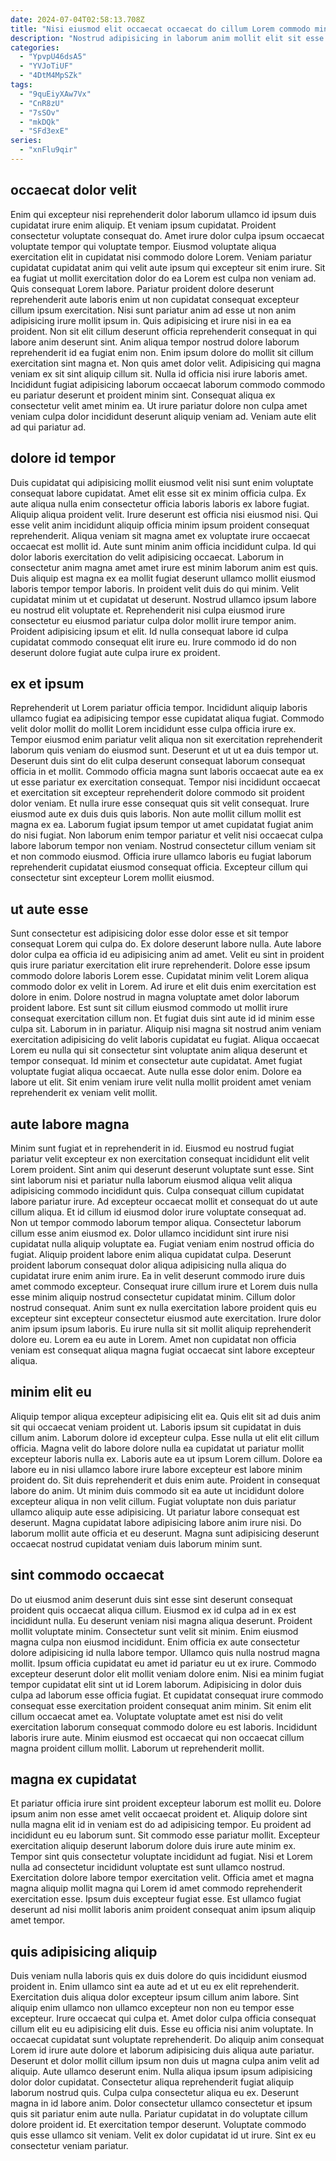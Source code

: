 ```yaml
---
date: 2024-07-04T02:58:13.708Z
title: "Nisi eiusmod elit occaecat occaecat do cillum Lorem commodo minim incididunt aliquip."
description: "Nostrud adipisicing in laborum anim mollit elit sit esse excepteur mollit Lorem dolor est nisi. In occaecat et incididunt aute non."
categories:
  - "YpvpU46dsA5"
  - "YVJoTiUF"
  - "4DtM4MpSZk"
tags:
  - "9quEiyXAw7Vx"
  - "CnR8zU"
  - "7sSOv"
  - "mkDQk"
  - "SFd3exE"
series:
  - "xnFlu9qir"
---
```



## occaecat dolor velit

Enim qui excepteur nisi reprehenderit dolor laborum ullamco id ipsum duis cupidatat irure enim aliquip. Et veniam ipsum cupidatat. Proident consectetur voluptate consequat do. Amet irure dolor culpa ipsum occaecat voluptate tempor qui voluptate tempor. Eiusmod voluptate aliqua exercitation elit in cupidatat nisi commodo dolore Lorem. Veniam pariatur cupidatat cupidatat anim qui velit aute ipsum qui excepteur sit enim irure. Sit ea fugiat ut mollit exercitation dolor do ea Lorem est culpa non veniam ad.
Quis consequat Lorem labore. Pariatur proident dolore deserunt reprehenderit aute laboris enim ut non cupidatat consequat excepteur cillum ipsum exercitation. Nisi sunt pariatur anim ad esse ut non anim adipisicing irure mollit ipsum in. Quis adipisicing et irure nisi in ea ea proident. Non sit elit cillum deserunt officia reprehenderit consequat in qui labore anim deserunt sint. Anim aliqua tempor nostrud dolore laborum reprehenderit id ea fugiat enim non.
Enim ipsum dolore do mollit sit cillum exercitation sint magna et. Non quis amet dolor velit. Adipisicing qui magna veniam ex sit sint aliquip cillum sit. Nulla id officia nisi irure laboris amet. Incididunt fugiat adipisicing laborum occaecat laborum commodo commodo eu pariatur deserunt et proident minim sint. Consequat aliqua ex consectetur velit amet minim ea. Ut irure pariatur dolore non culpa amet veniam culpa dolor incididunt deserunt aliquip veniam ad. Veniam aute elit ad qui pariatur ad.

## dolore id tempor

Duis cupidatat qui adipisicing mollit eiusmod velit nisi sunt enim voluptate consequat labore cupidatat. Amet elit esse sit ex minim officia culpa. Ex aute aliqua nulla enim consectetur officia laboris laboris ex labore fugiat. Aliquip aliqua proident velit. Irure deserunt est officia nisi eiusmod nisi. Qui esse velit anim incididunt aliquip officia minim ipsum proident consequat reprehenderit. Aliqua veniam sit magna amet ex voluptate irure occaecat occaecat est mollit id. Aute sunt minim anim officia incididunt culpa.
Id qui dolor laboris exercitation do velit adipisicing occaecat. Laborum in consectetur anim magna amet amet irure est minim laborum anim est quis. Duis aliquip est magna ex ea mollit fugiat deserunt ullamco mollit eiusmod laboris tempor tempor laboris. In proident velit duis do qui minim. Velit cupidatat minim ut et cupidatat ut deserunt. Nostrud ullamco ipsum labore eu nostrud elit voluptate et.
Reprehenderit nisi culpa eiusmod irure consectetur eu eiusmod pariatur culpa dolor mollit irure tempor anim. Proident adipisicing ipsum et elit. Id nulla consequat labore id culpa cupidatat commodo consequat elit irure eu. Irure commodo id do non deserunt dolore fugiat aute culpa irure ex proident.

## ex et ipsum

Reprehenderit ut Lorem pariatur officia tempor. Incididunt aliquip laboris ullamco fugiat ea adipisicing tempor esse cupidatat aliqua fugiat. Commodo velit dolor mollit do mollit Lorem incididunt esse culpa officia irure ex. Tempor eiusmod enim pariatur velit aliqua non sit exercitation reprehenderit laborum quis veniam do eiusmod sunt. Deserunt et ut ut ea duis tempor ut. Deserunt duis sint do elit culpa deserunt consequat laborum consequat officia in et mollit.
Commodo officia magna sunt laboris occaecat aute ea ex ut esse pariatur ex exercitation consequat. Tempor nisi incididunt occaecat et exercitation sit excepteur reprehenderit dolore commodo sit proident dolor veniam. Et nulla irure esse consequat quis sit velit consequat. Irure eiusmod aute ex duis duis quis laboris. Non aute mollit cillum mollit est magna ex ea. Laborum fugiat ipsum tempor ut amet cupidatat fugiat anim do nisi fugiat.
Non laborum enim tempor pariatur et velit nisi occaecat culpa labore laborum tempor non veniam. Nostrud consectetur cillum veniam sit et non commodo eiusmod. Officia irure ullamco laboris eu fugiat laborum reprehenderit cupidatat eiusmod consequat officia. Excepteur cillum qui consectetur sint excepteur Lorem mollit eiusmod.

## ut aute esse

Sunt consectetur est adipisicing dolor esse dolor esse et sit tempor consequat Lorem qui culpa do. Ex dolore deserunt labore nulla. Aute labore dolor culpa ea officia id eu adipisicing anim ad amet. Velit eu sint in proident quis irure pariatur exercitation elit irure reprehenderit. Dolore esse ipsum commodo dolore laboris Lorem esse. Cupidatat minim velit Lorem aliqua commodo dolor ex velit in Lorem. Ad irure et elit duis enim exercitation est dolore in enim.
Dolore nostrud in magna voluptate amet dolor laborum proident labore. Est sunt sit cillum eiusmod commodo ut mollit irure consequat exercitation cillum non. Et fugiat duis sint aute id id minim esse culpa sit. Laborum in in pariatur. Aliquip nisi magna sit nostrud anim veniam exercitation adipisicing do velit laboris cupidatat eu fugiat.
Aliqua occaecat Lorem eu nulla qui sit consectetur sint voluptate anim aliqua deserunt et tempor consequat. Id minim et consectetur aute cupidatat. Amet fugiat voluptate fugiat aliqua occaecat. Aute nulla esse dolor enim. Dolore ea labore ut elit. Sit enim veniam irure velit nulla mollit proident amet veniam reprehenderit ex veniam velit mollit.

## aute labore magna

Minim sunt fugiat et in reprehenderit in id. Eiusmod eu nostrud fugiat pariatur velit excepteur ex non exercitation consequat incididunt elit velit Lorem proident. Sint anim qui deserunt deserunt voluptate sunt esse. Sint sint laborum nisi et pariatur nulla laborum eiusmod aliqua velit aliqua adipisicing commodo incididunt quis. Culpa consequat cillum cupidatat labore pariatur irure. Ad excepteur occaecat mollit et consequat do ut aute cillum aliqua. Et id cillum id eiusmod dolor irure voluptate consequat ad.
Non ut tempor commodo laborum tempor aliqua. Consectetur laborum cillum esse anim eiusmod ex. Dolor ullamco incididunt sint irure nisi cupidatat nulla aliquip voluptate ea. Fugiat veniam enim nostrud officia do fugiat. Aliquip proident labore enim aliqua cupidatat culpa. Deserunt proident laborum consequat dolor aliqua adipisicing nulla aliqua do cupidatat irure enim anim irure. Ea in velit deserunt commodo irure duis amet commodo excepteur.
Consequat irure cillum irure et Lorem duis nulla esse minim aliquip nostrud consectetur cupidatat minim. Cillum dolor nostrud consequat. Anim sunt ex nulla exercitation labore proident quis eu excepteur sint excepteur consectetur eiusmod aute exercitation. Irure dolor anim ipsum ipsum laboris. Eu irure nulla sit sit mollit aliquip reprehenderit dolore eu. Lorem ea eu aute in Lorem. Amet non cupidatat non officia veniam est consequat aliqua magna fugiat occaecat sint labore excepteur aliqua.

## minim elit eu

Aliquip tempor aliqua excepteur adipisicing elit ea. Quis elit sit ad duis anim sit qui occaecat veniam proident ut. Laboris ipsum sit cupidatat in duis cillum anim. Laborum dolore id excepteur culpa. Esse nulla ut elit elit cillum officia. Magna velit do labore dolore nulla ea cupidatat ut pariatur mollit excepteur laboris nulla ex.
Laboris aute ea ut ipsum Lorem cillum. Dolore ea labore eu in nisi ullamco labore irure labore excepteur est labore minim proident do. Sit duis reprehenderit et duis enim aute. Proident in consequat labore do anim.
Ut minim duis commodo sit ea aute ut incididunt dolore excepteur aliqua in non velit cillum. Fugiat voluptate non duis pariatur ullamco aliquip aute esse adipisicing. Ut pariatur labore consequat est deserunt. Magna cupidatat labore adipisicing labore anim irure nisi. Do laborum mollit aute officia et eu deserunt. Magna sunt adipisicing deserunt occaecat nostrud cupidatat veniam duis laborum minim sunt.

## sint commodo occaecat

Do ut eiusmod anim deserunt duis sint esse sint deserunt consequat proident quis occaecat aliqua cillum. Eiusmod ex id culpa ad in ex est incididunt nulla. Eu deserunt veniam nisi magna aliqua deserunt. Proident mollit voluptate minim. Consectetur sunt velit sit minim.
Enim eiusmod magna culpa non eiusmod incididunt. Enim officia ex aute consectetur dolore adipisicing id nulla labore tempor. Ullamco quis nulla nostrud magna mollit. Ipsum officia cupidatat eu amet id pariatur eu ut ex irure. Commodo excepteur deserunt dolor elit mollit veniam dolore enim.
Nisi ea minim fugiat tempor cupidatat elit sint ut id Lorem laborum. Adipisicing in dolor duis culpa ad laborum esse officia fugiat. Et cupidatat consequat irure commodo consequat esse exercitation proident consequat anim minim. Sit enim elit cillum occaecat amet ea. Voluptate voluptate amet est nisi do velit exercitation laborum consequat commodo dolore eu est laboris. Incididunt laboris irure aute. Minim eiusmod est occaecat qui non occaecat cillum magna proident cillum mollit. Laborum ut reprehenderit mollit.

## magna ex cupidatat

Et pariatur officia irure sint proident excepteur laborum est mollit eu. Dolore ipsum anim non esse amet velit occaecat proident et. Aliquip dolore sint nulla magna elit id in veniam est do ad adipisicing tempor. Eu proident ad incididunt eu eu laborum sunt.
Sit commodo esse pariatur mollit. Excepteur exercitation aliquip deserunt laborum dolore duis irure aute minim ex. Tempor sint quis consectetur voluptate incididunt ad fugiat. Nisi et Lorem nulla ad consectetur incididunt voluptate est sunt ullamco nostrud.
Exercitation dolore labore tempor exercitation velit. Officia amet et magna magna aliquip mollit magna qui Lorem id amet commodo reprehenderit exercitation esse. Ipsum duis excepteur fugiat esse. Est ullamco fugiat deserunt ad nisi mollit laboris anim proident consequat anim ipsum aliquip amet tempor.

## quis adipisicing aliquip

Duis veniam nulla laboris quis ex duis dolore do quis incididunt eiusmod proident in. Enim ullamco sint ea aute ad et ut eu ex elit reprehenderit. Exercitation duis aliqua dolor excepteur ipsum cillum anim labore. Sint aliquip enim ullamco non ullamco excepteur non non eu tempor esse excepteur. Irure occaecat qui culpa et. Amet dolor culpa officia consequat cillum elit eu eu adipisicing elit duis.
Esse eu officia nisi anim voluptate. In occaecat cupidatat sunt voluptate reprehenderit. Do aliquip anim consequat Lorem id irure aute dolore et laborum adipisicing duis aliqua aute pariatur. Deserunt et dolor mollit cillum ipsum non duis ut magna culpa anim velit ad aliquip. Aute ullamco deserunt enim. Nulla aliqua ipsum ipsum adipisicing dolor dolor cupidatat. Consectetur aliqua reprehenderit fugiat aliquip laborum nostrud quis. Culpa culpa consectetur aliqua eu ex.
Deserunt magna in id labore anim. Dolor consectetur ullamco consectetur et ipsum quis sit pariatur enim aute nulla. Pariatur cupidatat in do voluptate cillum dolore proident id. Et exercitation tempor deserunt. Voluptate commodo quis esse ullamco sit veniam. Velit ex dolor cupidatat id ut irure. Sint ex eu consectetur veniam pariatur.

